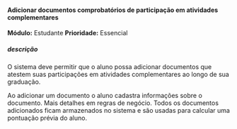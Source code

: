 #### Adicionar documentos comprobatórios de participação em atividades complementares
**Módulo:** Estudante
**Prioridade:** Essencial
##### descrição
O sistema deve permitir que o aluno possa adicionar documentos que atestem suas participações em atividades complementares ao longo de sua graduação. 

Ao adicionar um documento o aluno cadastra informações sobre o documento. Mais detalhes em regras de negócio.
Todos os documentos adicionados ficam armazenados no sistema e são usadas para calcular uma pontuação prévia do aluno.